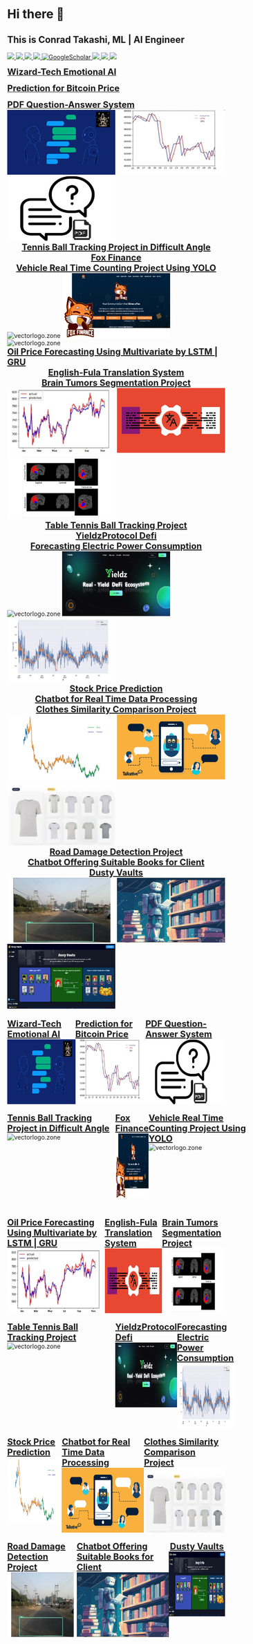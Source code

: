 # Hi there 👋
## This is Conrad Takashi, ML | AI Engineer
<a href="https://www.catloverdev.com/">
    <img src="https://img.shields.io/badge/Website-catloverdev.com-red?style=flat-square">
</a>  
<a href="https://github.com/catlover75926/catlover75926/ConradTakashiResume.pdf">
    <img src="https://img.shields.io/badge/PDF-CV-red?style=flat-square&logo=adobe">
</a>  
<a href="https://x.com/catlover75926">
    <img src="https://img.shields.io/badge/twitter-catlover75926-blue?style=flat-square&logo=twitter&logoColor=white">
</a>
<a href="https://discord.com/users/1170041065093484605">
    <img src="https://img.shields.io/badge/-Discord-blue?style=flat-square&logo=discord&logoColor=white">
</a>
<a href='https://t.me/takashi75926' target="_blank">
    <img alt='GoogleScholar' src='https://img.shields.io/badge/-Telegram-blue?style=flat&logo=telegram&logoColor=white&&color=0181FF'>
</a>
<a href="https://join.skype.com/invite/OFI6ZX3NSqq2">
    <img src="https://img.shields.io/badge/Skype-blue?style=flat-square&logo=skype&logoColor=white">
</a>
<a href="https://wa.me/13137423660">
    <img src="https://img.shields.io/badge/Whatsapp-blue?style=flat-square&logo=whatsapp&logoColor=white">
</a>
<a href="mailto:takasi75926@gmail.com">
    <img src="https://img.shields.io/badge/-Email-red?style=flat-square&logo=gmail&logoColor=white">
</a>


<a href="https://github.com/catdever/Wizard-Tech-Product-Browser" target="_blank"><strong style="font-size: 20px;" height="150" width="250">Wizard-Tech Emotional AI</strong></a>

<a href="https://github.com/catlover75926/Bitcoin-Price-Prediction-Model-Deep-Research-in-LSTM-GRU" target="_blank"><strong style="font-size: 20px;" height="150" width="250">Prediction for Bitcoin Price</strong></a>

<a href="https://www.wizardtech.biz/" target="_blank"><strong style="font-size: 20px;" height="150" width="250">PDF Question-Answer System</strong></a>
<img src="./img/project/wizard-chatbot.jpg" alt="vectorlogo.zone" height="150" width="250">
<img src="./img/project/bitcoin.JPG" alt="vectorlogo.zone" height="150" width="250">
<img src="./img/project/pdf-ask-answer.jpg" alt="vectorlogo.zone" height="150" width="250">
<a href="https://github.com/catlover75926/Real-Time-Tennis-Ball-Tracking-in-Bad-Angle" target="_blank"><strong style="font-size: 20px; display: flex; justify-content: center">Tennis Ball Tracking Project in Difficult Angle</strong></a>
<a href="https://github.com/catlover75926/Fox-Finance" target="_blank"><strong style="font-size: 20px; display: flex; justify-content: center">Fox Finance</strong></a>
<a href="https://github.com/catlover75926/Vehicle-Real-Time-Counting-YOLO" target="_blank"><strong style="font-size: 20px; display: flex; justify-content: center">Vehicle Real Time Counting Project Using YOLO</strong></a>
<img src="./img/project/tennis.gif" alt="vectorlogo.zone" height="150" width="250">
<img src="./img/project/foxfi.png" alt="vectorlogo.zone" height="150" width="250">
<img src="./img/project/vehicle.gif" alt="vectorlogo.zone" height="150" width="250">
<a href="https://github.com/catlover75926/Deep-Learning-for-Oil-Price-Forecasting-using-Multivariate" target="_blank"><strong style="font-size: 20px; display: flex; justify-content: center">Oil Price Forecasting Using Multivariate by LSTM | GRU</strong></a>
<a href="https://www.stars21.com/translator/english/fula/" target="_blank"><strong style="font-size: 20px; display: flex; justify-content: center">English-Fula Translation System</strong></a>
<a href="https://github.com/catlover75926/Brain-Tumors-Segmentation-using-Encoder-Decoder" target="_blank"><strong style="font-size: 20px; display: flex; justify-content: center">Brain Tumors Segmentation Project</strong></a>
<img src="./img/project/multivariate.JPG" alt="vectorlogo.zone" height="150" width="250">
<img src="./img/project/translation.jpg" alt="vectorlogo.zone" height="150" width="250">
<img src="./img/project/cancer.JPG" alt="vectorlogo.zone" height="150" width="250">
<a href="https://github.com/catlover75926/Table-Tennis-Ball-Tracking-using-CNN" target="_blank"><strong style="font-size: 20px; display: flex; justify-content: center">Table Tennis Ball Tracking Project</strong></a>
<a href="https://github.com/catlover75926/Multi-Layered-Real-Yield-DeFi-Ecosystem" target="_blank"><strong style="font-size: 20px; display: flex; justify-content: center">YieldzProtocol Defi</strong></a>
<a href="https://github.com/catlover75926/Electric-power-Consumption-Forecasting" target="_blank"><strong style="font-size: 20px; display: flex; justify-content: center">Forecasting Electric Power Consumption</strong></a>
<img src="./img/project/table.gif" alt="vectorlogo.zone" height="150" width="250">
<img src="./img/project/yieldz.png" alt="vectorlogo.zone" height="150" width="250">
<img src="./img/project/electric.JPG" alt="vectorlogo.zone" height="150" width="250">
<a href="https://github.com/catlover75926/Stock-Price-Prediction-Various-Methods" target="_blank"><strong style="font-size: 20px; display: flex; justify-content: center">Stock Price Prediction</strong></a>
<a href="https://github.com/catlover75926/real-time-data-chatbot" target="_blank"><strong style="font-size: 20px; display: flex; justify-content: center">Chatbot for Real Time Data Processing</strong></a>
<a href="https://github.com/catlover75926/Clothes-Similarity-Comparison" target="_blank"><strong style="font-size: 20px; display: flex; justify-content: center">Clothes Similarity Comparison Project</strong></a>
<img src="./img/project/stock.JPG" alt="vectorlogo.zone" height="150" width="250">
<img src="./img/project/series-chatbot.jpeg" alt="vectorlogo.zone" height="150" width="250">
<img src="./img/project/similarity.JPG" alt="vectorlogo.zone" height="150" width="250">
<a href="https://github.com/catlover75926/Road-Damage-Detection" target="_blank"><strong style="font-size: 20px; display: flex; justify-content: center">Road Damage Detection Project</strong></a>
<a href="https://github.com/catlover75926/suitable-search-chatbot" target="_blank"><strong style="font-size: 20px; display: flex; justify-content: center">Chatbot Offering Suitable Books for Client</strong></a>
<a href="https://github.com/catlover75926/Dusty-Valuts" target="_blank"><strong style="font-size: 20px; display: flex; justify-content: center">Dusty Vaults</strong></a>
<img src="./img/project/road.JPG" alt="vectorlogo.zone" height="150" width="250">
<img src="./img/project/books-chatbot.jpg" alt="vectorlogo.zone" height="150" width="250">
<img src="./img/project/dusty.png" alt="vectorlogo.zone" height="150" width="250">


<section id="projects" class="services">
    <div class="container">
        <div style="display: flex; justify-content: space-around; margin-top: 20px">
            <div style="display: flex; flex-direction: column">
                <a href="https://github.com/catdever/Wizard-Tech-Product-Browser" target="_blank"><strong style="font-size: 20px; display: flex; justify-content: center">Wizard-Tech Emotional AI</strong></a>
                <img src="./img/project/wizard-chatbot.jpg" alt="vectorlogo.zone" height="150" width="250">
            </div>
            <div style="display: flex; flex-direction: column">
                <a href="https://github.com/catlover75926/Bitcoin-Price-Prediction-Model-Deep-Research-in-LSTM-GRU" target="_blank"><strong style="font-size: 20px; display: flex; justify-content: center">Prediction for Bitcoin Price</strong></a>
                <img src="./img/project/bitcoin.JPG" alt="vectorlogo.zone" height="150" width="250">
            </div>
            <div style="display: flex; flex-direction: column">
                <a href="https://www.wizardtech.biz/" target="_blank"><strong style="font-size: 20px; display: flex; justify-content: center">PDF Question-Answer System</strong></a>
                <img src="./img/project/pdf-ask-answer.jpg" alt="vectorlogo.zone" height="150" width="250">
            </div>    
        </div>
        <div style="display: flex; justify-content: space-around; margin-top: 20px">
            <div style="display: flex; flex-direction: column">
                <a href="https://github.com/catlover75926/Real-Time-Tennis-Ball-Tracking-in-Bad-Angle" target="_blank"><strong style="font-size: 20px; display: flex; justify-content: center">Tennis Ball Tracking Project in Difficult Angle</strong></a>
                <img src="./img/project/tennis.gif" alt="vectorlogo.zone" height="150" width="250">
            </div>
            <div style="display: flex; flex-direction: column">
                <a href="https://github.com/catlover75926/Fox-Finance" target="_blank"><strong style="font-size: 20px; display: flex; justify-content: center">Fox Finance</strong></a>
                <img src="./img/project/foxfi.png" alt="vectorlogo.zone" height="150" width="250">
            </div>
            <div style="display: flex; flex-direction: column">
                <a href="https://github.com/catlover75926/Vehicle-Real-Time-Counting-YOLO" target="_blank"><strong style="font-size: 20px; display: flex; justify-content: center">Vehicle Real Time Counting Project Using YOLO</strong></a>
                <img src="./img/project/vehicle.gif" alt="vectorlogo.zone" height="150" width="250">
            </div>
        </div>
        <div style="display: flex; justify-content: space-around; margin-top: 20px">
            <div style="display: flex; flex-direction: column">
                <a href="https://github.com/catlover75926/Deep-Learning-for-Oil-Price-Forecasting-using-Multivariate" target="_blank"><strong style="font-size: 20px; display: flex; justify-content: center">Oil Price Forecasting Using Multivariate by LSTM | GRU</strong></a>
                <img src="./img/project/multivariate.JPG" alt="vectorlogo.zone" height="150" width="250">
            </div>
            <div style="display: flex; flex-direction: column">
                <a href="https://www.stars21.com/translator/english/fula/" target="_blank"><strong style="font-size: 20px; display: flex; justify-content: center">English-Fula Translation System</strong></a>
                <img src="./img/project/translation.jpg" alt="vectorlogo.zone" height="150" width="250">
            </div>
            <div style="display: flex; flex-direction: column">
                <a href="https://github.com/catlover75926/Brain-Tumors-Segmentation-using-Encoder-Decoder" target="_blank"><strong style="font-size: 20px; display: flex; justify-content: center">Brain Tumors Segmentation Project</strong></a>
                <img src="./img/project/cancer.JPG" alt="vectorlogo.zone" height="150" width="250">
            </div>
        </div>
        <div style="display: flex; justify-content: space-around; margin-top: 20px">
            <div style="display: flex; flex-direction: column">
                <a href="https://github.com/catlover75926/Table-Tennis-Ball-Tracking-using-CNN" target="_blank"><strong style="font-size: 20px; display: flex; justify-content: center">Table Tennis Ball Tracking Project</strong></a>
                <img src="./img/project/table.gif" alt="vectorlogo.zone" height="150" width="250">
            </div>
            <div style="display: flex; flex-direction: column">
                <a href="https://github.com/catlover75926/Multi-Layered-Real-Yield-DeFi-Ecosystem" target="_blank"><strong style="font-size: 20px; display: flex; justify-content: center">YieldzProtocol Defi</strong></a>
                <img src="./img/project/yieldz.png" alt="vectorlogo.zone" height="150" width="250">
            </div>
            <div style="display: flex; flex-direction: column">
                <a href="https://github.com/catlover75926/Electric-power-Consumption-Forecasting" target="_blank"><strong style="font-size: 20px; display: flex; justify-content: center">Forecasting Electric Power Consumption</strong></a>
                <img src="./img/project/electric.JPG" alt="vectorlogo.zone" height="150" width="250">
            </div>    
        </div>
        <div style="display: flex; justify-content: space-around; margin-top: 20px">
            <div style="display: flex; flex-direction: column">
                <a href="https://github.com/catlover75926/Stock-Price-Prediction-Various-Methods" target="_blank"><strong style="font-size: 20px; display: flex; justify-content: center">Stock Price Prediction</strong></a>
                <img src="./img/project/stock.JPG" alt="vectorlogo.zone" height="150" width="250">
            </div>
            <div style="display: flex; flex-direction: column">
                <a href="https://github.com/catlover75926/real-time-data-chatbot" target="_blank"><strong style="font-size: 20px; display: flex; justify-content: center">Chatbot for Real Time Data Processing</strong></a>
                <img src="./img/project/series-chatbot.jpeg" alt="vectorlogo.zone" height="150" width="250">
            </div>
            <div style="display: flex; flex-direction: column">
                <a href="https://github.com/catlover75926/Clothes-Similarity-Comparison" target="_blank"><strong style="font-size: 20px; display: flex; justify-content: center">Clothes Similarity Comparison Project</strong></a>
                <img src="./img/project/similarity.JPG" alt="vectorlogo.zone" height="150" width="250">
            </div>  
        </div>
        <div style="display: flex; justify-content: space-around; margin-top: 20px">
            <div style="display: flex; flex-direction: column">
                <a href="https://github.com/catlover75926/Road-Damage-Detection" target="_blank"><strong style="font-size: 20px; display: flex; justify-content: center">Road Damage Detection Project</strong></a>
                <img src="./img/project/road.JPG" alt="vectorlogo.zone" height="150" width="250">
            </div>
            <div style="display: flex; flex-direction: column">
                <a href="https://github.com/catlover75926/suitable-search-chatbot" target="_blank"><strong style="font-size: 20px; display: flex; justify-content: center">Chatbot Offering Suitable Books for Client</strong></a>
                <img src="./img/project/books-chatbot.jpg" alt="vectorlogo.zone" height="150" width="250">
            </div>
            <div style="display: flex; flex-direction: column">
                <a href="https://github.com/catlover75926/Dusty-Valuts" target="_blank"><strong style="font-size: 20px; display: flex; justify-content: center">Dusty Vaults</strong></a>
                <img src="./img/project/dusty.png" alt="vectorlogo.zone" height="150" width="250">
            </div>
        </div>
    </div>
</section>

